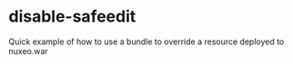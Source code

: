 # disable-safeedit
Quick example of how to use a bundle to override a resource deployed to nuxeo.war
